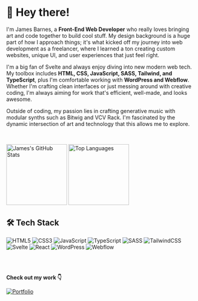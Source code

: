 # 👋 Hey there!

I'm James Barnes, a **Front-End Web Developer** who really loves bringing art and code together to build cool stuff. My design background is a huge part of how I approach things; it's what kicked off my journey into web development as a freelancer, where I learned a ton creating custom websites, unique UI, and user experiences that just feel right.

I'm a big fan of Svelte and always enjoy diving into new modern web tech. My toolbox includes **HTML, CSS, JavaScript, SASS, Tailwind, and TypeScript**, plus I'm comfortable working with **WordPress and Webflow**. Whether I'm crafting clean interfaces or just messing around with creative coding, I'm always aiming for work that's efficient, well-made, and looks awesome.

Outside of coding, my passion lies in crafting generative music with modular synths such as Bitwig and VCV Rack. I'm fascinated by the dynamic intersection of art and technology that this allows me to explore.


</br>


<p align="left">
  <img src="https://github-readme-stats.vercel.app/api?username=PixelPusher829&show_icons=true&hide_title=true&theme=default" alt="James's GitHub Stats" height="160" />
  <img src="https://github-readme-stats.vercel.app/api/top-langs/?username=PixelPusher829&layout=compact&theme=defauly" alt="Top Languages" height="160" />
</p>

## 🛠 Tech Stack

<p>
<img src="https://img.shields.io/badge/HTML5-E34F26?style=flat&logo=html5&logoColor=white" alt="HTML5" />
<img src="https://img.shields.io/badge/CSS3-1572B6?style=flat&logo=css3&logoColor=white" alt="CSS3" />
<img src="https://img.shields.io/badge/JavaScript-D6BE00?style=flat&logo=javascript&logoColor=white" alt="JavaScript" />
<img src="https://img.shields.io/badge/TypeScript-3178C6?style=flat&logo=typescript&logoColor=white" alt="TypeScript" />
<img src="https://img.shields.io/badge/SASS-CC6699?style=flat&logo=sass&logoColor=white" alt="SASS" />
<img src="https://img.shields.io/badge/TailwindCSS-0EA5E9?style=flat&logo=tailwindcss&logoColor=white" alt="TailwindCSS" />
<img src="https://img.shields.io/badge/Svelte-FF3E00?style=flat&logo=svelte&logoColor=white" alt="Svelte" />
<img src="https://img.shields.io/badge/React-3C8BBF?style=flat&logo=react&logoColor=white" alt="React" />
<img src="https://img.shields.io/badge/WordPress-21759B?style=flat&logo=wordpress&logoColor=white" alt="WordPress" />
<img src="https://img.shields.io/badge/Webflow-4353FF?style=flat&logo=webflow&logoColor=white" alt="Webflow" />
</p>

<br>
<br>

**Check out my work 👇**

[![Portfolio](https://img.shields.io/badge/View%20Portfolio-22223b?style=for-the-badge&logo=githubpages&logoColor=f2e9e4&color=4a4e69)](https://pixelpusher829.github.io/Personal-Portfolio/)


